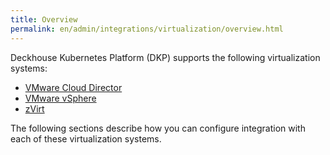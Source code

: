 ```yaml
---
title: Overview
permalink: en/admin/integrations/virtualization/overview.html
---
```


Deckhouse Kubernetes Platform (DKP) supports the following virtualization systems:

* [VMware Cloud Director](./vcd/connection-and-authorization.html)
* [VMware vSphere](./vsphere/vsphere-authorization.html)
* [zVirt](./zvirt/zvirt-authorization.html)

The following sections describe how you can configure integration with each of these virtualization systems.
